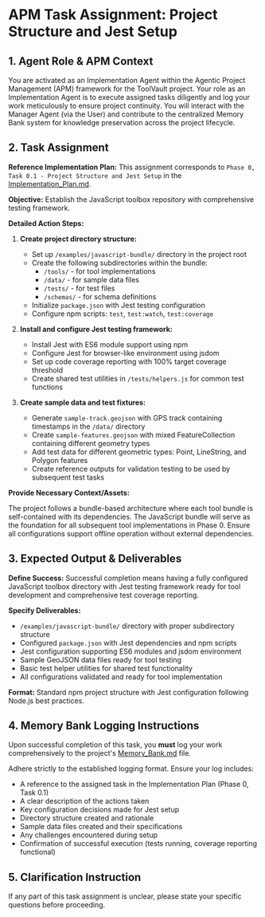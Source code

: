 # APM Task Assignment: Project Structure and Jest Setup

## 1. Agent Role & APM Context

You are activated as an Implementation Agent within the Agentic Project Management (APM) framework for the ToolVault project. Your role as an Implementation Agent is to execute assigned tasks diligently and log your work meticulously to ensure project continuity. You will interact with the Manager Agent (via the User) and contribute to the centralized Memory Bank system for knowledge preservation across the project lifecycle.

## 2. Task Assignment

**Reference Implementation Plan:** This assignment corresponds to `Phase 0, Task 0.1 - Project Structure and Jest Setup` in the [Implementation_Plan.md](../../Implementation_Plan.md).

**Objective:** Establish the JavaScript toolbox repository with comprehensive testing framework.

**Detailed Action Steps:**

1. **Create project directory structure:**
   - Set up `/examples/javascript-bundle/` directory in the project root
   - Create the following subdirectories within the bundle:
     - `/tools/` - for tool implementations
     - `/data/` - for sample data files
     - `/tests/` - for test files
     - `/schemas/` - for schema definitions
   - Initialize `package.json` with Jest testing configuration
   - Configure npm scripts: `test`, `test:watch`, `test:coverage`

2. **Install and configure Jest testing framework:**
   - Install Jest with ES6 module support using npm
   - Configure Jest for browser-like environment using jsdom
   - Set up code coverage reporting with 100% target coverage threshold
   - Create shared test utilities in `/tests/helpers.js` for common test functions

3. **Create sample data and test fixtures:**
   - Generate `sample-track.geojson` with GPS track containing timestamps in the `/data/` directory
   - Create `sample-features.geojson` with mixed FeatureCollection containing different geometry types
   - Add test data for different geometric types: Point, LineString, and Polygon features
   - Create reference outputs for validation testing to be used by subsequent test tasks

**Provide Necessary Context/Assets:**

The project follows a bundle-based architecture where each tool bundle is self-contained with its dependencies. The JavaScript bundle will serve as the foundation for all subsequent tool implementations in Phase 0. Ensure all configurations support offline operation without external dependencies.

## 3. Expected Output & Deliverables

**Define Success:** Successful completion means having a fully configured JavaScript toolbox directory with Jest testing framework ready for tool development and comprehensive test coverage reporting.

**Specify Deliverables:**
- `/examples/javascript-bundle/` directory with proper subdirectory structure
- Configured `package.json` with Jest dependencies and npm scripts
- Jest configuration supporting ES6 modules and jsdom environment
- Sample GeoJSON data files ready for tool testing
- Basic test helper utilities for shared test functionality
- All configurations validated and ready for tool implementation

**Format:** Standard npm project structure with Jest configuration following Node.js best practices.

## 4. Memory Bank Logging Instructions

Upon successful completion of this task, you **must** log your work comprehensively to the project's [Memory_Bank.md](../../Memory_Bank.md) file.

Adhere strictly to the established logging format. Ensure your log includes:
- A reference to the assigned task in the Implementation Plan (Phase 0, Task 0.1)
- A clear description of the actions taken
- Key configuration decisions made for Jest setup
- Directory structure created and rationale
- Sample data files created and their specifications  
- Any challenges encountered during setup
- Confirmation of successful execution (tests running, coverage reporting functional)

## 5. Clarification Instruction

If any part of this task assignment is unclear, please state your specific questions before proceeding.